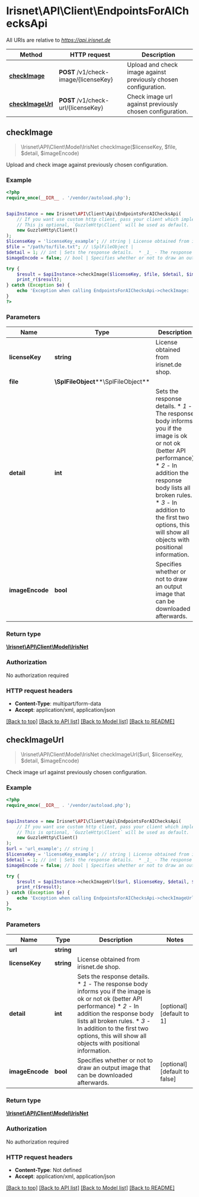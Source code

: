 # Irisnet\API\Client\EndpointsForAIChecksApi

All URIs are relative to *https://api.irisnet.de*

Method | HTTP request | Description
------------- | ------------- | -------------
[**checkImage**](EndpointsForAIChecksApi.md#checkImage) | **POST** /v1/check-image/{licenseKey} | Upload and check image against previously chosen configuration.
[**checkImageUrl**](EndpointsForAIChecksApi.md#checkImageUrl) | **POST** /v1/check-url/{licenseKey} | Check image url against previously chosen configuration.



## checkImage

> \Irisnet\API\Client\Model\IrisNet checkImage($licenseKey, $file, $detail, $imageEncode)

Upload and check image against previously chosen configuration.

### Example

```php
<?php
require_once(__DIR__ . '/vendor/autoload.php');


$apiInstance = new Irisnet\API\Client\Api\EndpointsForAIChecksApi(
    // If you want use custom http client, pass your client which implements `GuzzleHttp\ClientInterface`.
    // This is optional, `GuzzleHttp\Client` will be used as default.
    new GuzzleHttp\Client()
);
$licenseKey = 'licenseKey_example'; // string | License obtained from irisnet.de shop.
$file = "/path/to/file.txt"; // \SplFileObject | 
$detail = 1; // int | Sets the response details.  * _1_ - The response body informs you if the image is ok or not ok (better API performance) * _2_ - In addition the response body lists all broken rules. * _3_ - In addition to the first two options, this will show all objects with positional information.
$imageEncode = false; // bool | Specifies whether or not to draw an output image that can be downloaded afterwards.

try {
    $result = $apiInstance->checkImage($licenseKey, $file, $detail, $imageEncode);
    print_r($result);
} catch (Exception $e) {
    echo 'Exception when calling EndpointsForAIChecksApi->checkImage: ', $e->getMessage(), PHP_EOL;
}
?>
```

### Parameters


Name | Type | Description  | Notes
------------- | ------------- | ------------- | -------------
 **licenseKey** | **string**| License obtained from irisnet.de shop. |
 **file** | **\SplFileObject****\SplFileObject**|  |
 **detail** | **int**| Sets the response details.  * _1_ - The response body informs you if the image is ok or not ok (better API performance) * _2_ - In addition the response body lists all broken rules. * _3_ - In addition to the first two options, this will show all objects with positional information. | [optional] [default to 1]
 **imageEncode** | **bool**| Specifies whether or not to draw an output image that can be downloaded afterwards. | [optional] [default to false]

### Return type

[**\Irisnet\API\Client\Model\IrisNet**](../Model/IrisNet.md)

### Authorization

No authorization required

### HTTP request headers

- **Content-Type**: multipart/form-data
- **Accept**: application/xml, application/json

[[Back to top]](#) [[Back to API list]](../../README.md#documentation-for-api-endpoints)
[[Back to Model list]](../../README.md#documentation-for-models)
[[Back to README]](../../README.md)


## checkImageUrl

> \Irisnet\API\Client\Model\IrisNet checkImageUrl($url, $licenseKey, $detail, $imageEncode)

Check image url against previously chosen configuration.

### Example

```php
<?php
require_once(__DIR__ . '/vendor/autoload.php');


$apiInstance = new Irisnet\API\Client\Api\EndpointsForAIChecksApi(
    // If you want use custom http client, pass your client which implements `GuzzleHttp\ClientInterface`.
    // This is optional, `GuzzleHttp\Client` will be used as default.
    new GuzzleHttp\Client()
);
$url = 'url_example'; // string | 
$licenseKey = 'licenseKey_example'; // string | License obtained from irisnet.de shop.
$detail = 1; // int | Sets the response details.  * _1_ - The response body informs you if the image is ok or not ok (better API performance) * _2_ - In addition the response body lists all broken rules. * _3_ - In addition to the first two options, this will show all objects with positional information.
$imageEncode = false; // bool | Specifies whether or not to draw an output image that can be downloaded afterwards.

try {
    $result = $apiInstance->checkImageUrl($url, $licenseKey, $detail, $imageEncode);
    print_r($result);
} catch (Exception $e) {
    echo 'Exception when calling EndpointsForAIChecksApi->checkImageUrl: ', $e->getMessage(), PHP_EOL;
}
?>
```

### Parameters


Name | Type | Description  | Notes
------------- | ------------- | ------------- | -------------
 **url** | **string**|  |
 **licenseKey** | **string**| License obtained from irisnet.de shop. |
 **detail** | **int**| Sets the response details.  * _1_ - The response body informs you if the image is ok or not ok (better API performance) * _2_ - In addition the response body lists all broken rules. * _3_ - In addition to the first two options, this will show all objects with positional information. | [optional] [default to 1]
 **imageEncode** | **bool**| Specifies whether or not to draw an output image that can be downloaded afterwards. | [optional] [default to false]

### Return type

[**\Irisnet\API\Client\Model\IrisNet**](../Model/IrisNet.md)

### Authorization

No authorization required

### HTTP request headers

- **Content-Type**: Not defined
- **Accept**: application/xml, application/json

[[Back to top]](#) [[Back to API list]](../../README.md#documentation-for-api-endpoints)
[[Back to Model list]](../../README.md#documentation-for-models)
[[Back to README]](../../README.md)


